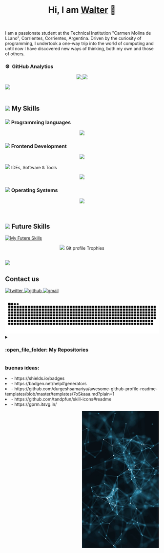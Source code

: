 <div align="center">
<h1 align="center">Hi, I am <a href="https://aristi.dev">Walter</a> 👋</h1>
</div>
<br>
<p>
  I am a passionate student at the Technical Institution "Carmen Molina de LLano", Corrientes, Corrientes, Argentina.
  Driven by the curiosity of programming, I undertook a one-way trip into the world of computing and until now I have discovered new ways of thinking, both my own and those of others.
</p>

<!-- ![FiftyFrick's Stats](https://github-readme-stats.vercel.app/api?username=FiftyFrick&theme=vue-dark&show_icons=true&hide_border=true&count_private=true)-->

### ⚙️ &nbsp;GitHub Analytics

<p align="center">
<a href="https://github.com/FiftyFrick">
  <img height="180em" src="https://github-readme-stats-eight-theta.vercel.app/api?username=FiftyFrick&show_icons=true&theme=algolia&include_all_commits=true&count_private=true"/>
  <img height="180em" src="https://github-readme-stats-eight-theta.vercel.app/api/top-langs/?username=FiftyFrick&layout=compact&langs_count=8&theme=algolia"/>	
</a>
<!-- ![FiftyFrick's Stats](https://github-readme-stats.vercel.app/api?username=FiftyFrick&theme=vue-dark&show_icons=true&hide_border=true&count_private=true)-->
</p>

<img src="https://user-images.githubusercontent.com/73097560/115834477-dbab4500-a447-11eb-908a-139a6edaec5c.gif"><br><br>

## <img src="https://media2.giphy.com/media/QssGEmpkyEOhBCb7e1/giphy.gif?cid=ecf05e47a0n3gi1bfqntqmob8g9aid1oyj2wr3ds3mg700bl&rid=giphy.gif" width ="25"><b> My Skills</b>

### <picture> <img src = "https://github.com/7oSkaaa/7oSkaaa/blob/main/Images/Programming_Languages.gif?raw=true" width = 50px>  </picture> Programming languages

<p align="center"> 
  	<a href="https://skillicons.dev">
	    <img src="https://skillicons.dev/icons?i=py,php,mysql,js,c,cpp,visualstudio" /> 
	</a>
</p>

### <picture> <img src = "https://github.com/7oSkaaa/7oSkaaa/blob/main/Images/Front_End.gif?raw=true" width = 50px>  </picture> Frontend Development
 <p align="center"> 
  	<a href="https://skillicons.dev">
	    <img src="https://skillicons.dev/icons?i=html,css,js,bootstrap,wordpress" /> 
	</a>
</p>
 <picture> <img src = "https://github.com/7oSkaaa/7oSkaaa/blob/main/Images/Software_Tools.gif?raw=true" width = 50px>  </picture> IDEs, Software & Tools
 <p align="center"> 
  	<a href="https://skillicons.dev">
	    <img src="https://skillicons.dev/icons?i=vscode,figma,stackoverflow,github,git" /> 
	</a>
</p>

 ### <picture> <img src = "https://github.com/7oSkaaa/7oSkaaa/blob/main/Images/OS.gif?raw=true" width = 50px>  </picture> Operating Systems
 <p align="center"> 
  	<a href="https://skillicons.dev">
	    <img src="https://skillicons.dev/icons?i=windows,linux,ubuntu,mint" /> 
	</a>
</p>

<br>

## <img src="https://media2.giphy.com/media/QssGEmpkyEOhBCb7e1/giphy.gif?cid=ecf05e47a0n3gi1bfqntqmob8g9aid1oyj2wr3ds3mg700bl&rid=giphy.gif" width ="25"><b> Future Skills</b>

[![My Futere Skills](https://skillicons.dev/icons?i=nodejs,angular,laravel,react,kali,kotlin,docker)](https://skillicons.dev)

<!--
<p align="center">
  <a href="https://skillicons.dev">
    <img src="https://skillicons.dev/icons?i=git,kubernetes,docker,c,vim" />
  </a>
</p>
-->
<!-- ---------------------------------------------------------------------------------------------------- -->

<p align="center"><img src="https://media.giphy.com/media/QaMcXSekUWx7aogAUr/giphy.gif" width="30" />&nbsp;Git profile Trophies</p><br>
<img src="https://github-profile-trophy.vercel.app/?username=OvinduWijethunge&theme=juicyfresh&no-bg=true" />

<!-- ---------------------------------------------------------------------------------------------------- -->

## Contact us
<a href="https://twitter.com/" target="_blank">
<img src=https://img.shields.io/badge/twitter-%2300acee.svg?color=1DA1F2&style=for-the-badge&logo=twitter&logoColor=white alt=twitter style="margin-bottom: 5px;" />

<a href="https://github.com/" target="_blank">
<img src=https://img.shields.io/badge/github-%2300acee.svg?color=181717&style=for-the-badge&logo=github&logoColor=white alt=github style="margin-bottom: 5px;" />

<a href="mailto:Walter-541@hotmail.com" target="_blank">
<img src=https://img.shields.io/badge/gmail-%2300acee.svg?color=EA4335&style=for-the-badge&logo=gmail&logoColor=white alt=gmail style="margin-bottom: 5px;" />

<br>
<!--
 <p align="center"> 
  	<a href="https://skillicons.dev">
	    <img src="https://skillicons.dev/icons?i=linkedin,twitter,coffeescript,telegram"/> 
	</a>
</p>
-->
<!-- ---------------------------------------------------------------------------------------------------- -->
<br>
<!--- snake -->
<div align="center">
  <img  src="https://github.com/1999AZZAR/1999AZZAR/blob/readme/resources/img/grid-snake.svg"
       alt="snake" /></a>
</div>
<!-- ---------------------------------------------------------------------------------------------------- -->
<details><summary><h3> :open_file_folder: My Repositories </h3></summary>
<div>
  <p align="center">
	<a href="https://github.com/7oSkaaa/LeetCode_DailyChallenge_2023">
      		<img src="https://github-readme-stats.vercel.app/api/pin/?username=7oSkaaa&repo=LeetCode_DailyChallenge_2023&theme=tokyonight" alt="GitHub Stats" />
    	</a>
	<a href="https://github.com/7oSkaaa/Ahmed-Hossam">
      		<img src="https://github-readme-stats.vercel.app/api/pin/?username=7oSkaaa&repo=Ahmed-Hossam&theme=tokyonight" alt="GitHub Stats" />
    	</a>
    	<a href="https://github.com/7oSkaaa/Strees_Testing">
      		<img src="https://github-readme-stats.vercel.app/api/pin/?username=7oSkaaa&repo=Strees_Testing&theme=tokyonight" alt="GitHub Stats" />
    	</a>
    	<a href="https://github.com/7oSkaaa/CP-Templates">
      		<img src="https://github-readme-stats.vercel.app/api/pin/?username=7oSkaaa&repo=CP-Templates&theme=tokyonight" alt="GitHub Stats" />
    	</a>
  </p>
</div>
</details>
<!-- ---------------------------------------------------------------------------------------------------- -->

<!-- ---------------------------------------------------------------------------------------------------- -->
### buenas ideas:
<lu>
	<li>
		- https://shields.io/badges
	</li>
	<li>
		- https://badgen.net/help#generators
	</li>
	<li>
  		- https://github.com/durgeshsamariya/awesome-github-profile-readme-templates/blob/master/templates/7oSkaaa.md?plain=1
	</li>
	<li>
  		- https://github.com/tandpfun/skill-icons#readme
	</li>
 	<li>
  		-  https://gprm.itsvg.in/
	</li>
</lu>
    <style>
        .right-aligned {
            float: right;
            margin-left: 20px;
        }
    </style>

<img src="https://github.com/FiftyFrick/FiftyFrick/blob/circleci-project-setup/wp7742996-4k-vertical-wallpapers.jpg" width="50%"  class="right-aligned" float= "right"
            >
